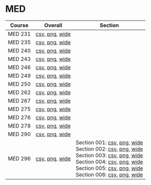 # MED

| Course | Overall | Section |
| ------ | ------- | ------- |
| MED 231 | [csv](https://github.com/UCSD-Historical-Enrollment-Data/2024Spring/blob/main/overall/MED%20231.csv), [png](https://raw.githubusercontent.com/UCSD-Historical-Enrollment-Data/2024Spring/main/plot_overall/MED%20231.png), [wide](https://raw.githubusercontent.com/UCSD-Historical-Enrollment-Data/2024Spring/main/plot_overall_wide/MED%20231.png) |  |
| MED 235 | [csv](https://github.com/UCSD-Historical-Enrollment-Data/2024Spring/blob/main/overall/MED%20235.csv), [png](https://raw.githubusercontent.com/UCSD-Historical-Enrollment-Data/2024Spring/main/plot_overall/MED%20235.png), [wide](https://raw.githubusercontent.com/UCSD-Historical-Enrollment-Data/2024Spring/main/plot_overall_wide/MED%20235.png) |  |
| MED 240 | [csv](https://github.com/UCSD-Historical-Enrollment-Data/2024Spring/blob/main/overall/MED%20240.csv), [png](https://raw.githubusercontent.com/UCSD-Historical-Enrollment-Data/2024Spring/main/plot_overall/MED%20240.png), [wide](https://raw.githubusercontent.com/UCSD-Historical-Enrollment-Data/2024Spring/main/plot_overall_wide/MED%20240.png) |  |
| MED 243 | [csv](https://github.com/UCSD-Historical-Enrollment-Data/2024Spring/blob/main/overall/MED%20243.csv), [png](https://raw.githubusercontent.com/UCSD-Historical-Enrollment-Data/2024Spring/main/plot_overall/MED%20243.png), [wide](https://raw.githubusercontent.com/UCSD-Historical-Enrollment-Data/2024Spring/main/plot_overall_wide/MED%20243.png) |  |
| MED 246 | [csv](https://github.com/UCSD-Historical-Enrollment-Data/2024Spring/blob/main/overall/MED%20246.csv), [png](https://raw.githubusercontent.com/UCSD-Historical-Enrollment-Data/2024Spring/main/plot_overall/MED%20246.png), [wide](https://raw.githubusercontent.com/UCSD-Historical-Enrollment-Data/2024Spring/main/plot_overall_wide/MED%20246.png) |  |
| MED 249 | [csv](https://github.com/UCSD-Historical-Enrollment-Data/2024Spring/blob/main/overall/MED%20249.csv), [png](https://raw.githubusercontent.com/UCSD-Historical-Enrollment-Data/2024Spring/main/plot_overall/MED%20249.png), [wide](https://raw.githubusercontent.com/UCSD-Historical-Enrollment-Data/2024Spring/main/plot_overall_wide/MED%20249.png) |  |
| MED 250 | [csv](https://github.com/UCSD-Historical-Enrollment-Data/2024Spring/blob/main/overall/MED%20250.csv), [png](https://raw.githubusercontent.com/UCSD-Historical-Enrollment-Data/2024Spring/main/plot_overall/MED%20250.png), [wide](https://raw.githubusercontent.com/UCSD-Historical-Enrollment-Data/2024Spring/main/plot_overall_wide/MED%20250.png) |  |
| MED 262 | [csv](https://github.com/UCSD-Historical-Enrollment-Data/2024Spring/blob/main/overall/MED%20262.csv), [png](https://raw.githubusercontent.com/UCSD-Historical-Enrollment-Data/2024Spring/main/plot_overall/MED%20262.png), [wide](https://raw.githubusercontent.com/UCSD-Historical-Enrollment-Data/2024Spring/main/plot_overall_wide/MED%20262.png) |  |
| MED 267 | [csv](https://github.com/UCSD-Historical-Enrollment-Data/2024Spring/blob/main/overall/MED%20267.csv), [png](https://raw.githubusercontent.com/UCSD-Historical-Enrollment-Data/2024Spring/main/plot_overall/MED%20267.png), [wide](https://raw.githubusercontent.com/UCSD-Historical-Enrollment-Data/2024Spring/main/plot_overall_wide/MED%20267.png) |  |
| MED 275 | [csv](https://github.com/UCSD-Historical-Enrollment-Data/2024Spring/blob/main/overall/MED%20275.csv), [png](https://raw.githubusercontent.com/UCSD-Historical-Enrollment-Data/2024Spring/main/plot_overall/MED%20275.png), [wide](https://raw.githubusercontent.com/UCSD-Historical-Enrollment-Data/2024Spring/main/plot_overall_wide/MED%20275.png) |  |
| MED 276 | [csv](https://github.com/UCSD-Historical-Enrollment-Data/2024Spring/blob/main/overall/MED%20276.csv), [png](https://raw.githubusercontent.com/UCSD-Historical-Enrollment-Data/2024Spring/main/plot_overall/MED%20276.png), [wide](https://raw.githubusercontent.com/UCSD-Historical-Enrollment-Data/2024Spring/main/plot_overall_wide/MED%20276.png) |  |
| MED 278 | [csv](https://github.com/UCSD-Historical-Enrollment-Data/2024Spring/blob/main/overall/MED%20278.csv), [png](https://raw.githubusercontent.com/UCSD-Historical-Enrollment-Data/2024Spring/main/plot_overall/MED%20278.png), [wide](https://raw.githubusercontent.com/UCSD-Historical-Enrollment-Data/2024Spring/main/plot_overall_wide/MED%20278.png) |  |
| MED 290 | [csv](https://github.com/UCSD-Historical-Enrollment-Data/2024Spring/blob/main/overall/MED%20290.csv), [png](https://raw.githubusercontent.com/UCSD-Historical-Enrollment-Data/2024Spring/main/plot_overall/MED%20290.png), [wide](https://raw.githubusercontent.com/UCSD-Historical-Enrollment-Data/2024Spring/main/plot_overall_wide/MED%20290.png) |  |
| MED 296 | [csv](https://github.com/UCSD-Historical-Enrollment-Data/2024Spring/blob/main/overall/MED%20296.csv), [png](https://raw.githubusercontent.com/UCSD-Historical-Enrollment-Data/2024Spring/main/plot_overall/MED%20296.png), [wide](https://raw.githubusercontent.com/UCSD-Historical-Enrollment-Data/2024Spring/main/plot_overall_wide/MED%20296.png) | Section 001: [csv](https://github.com/UCSD-Historical-Enrollment-Data/2024Spring/blob/main/section/MED%20296_001.csv), [png](https://raw.githubusercontent.com/UCSD-Historical-Enrollment-Data/2024Spring/main/plot_section/MED%20296_001.png), [wide](https://raw.githubusercontent.com/UCSD-Historical-Enrollment-Data/2024Spring/main/plot_section_wide/MED%20296_001.png)<br>Section 002: [csv](https://github.com/UCSD-Historical-Enrollment-Data/2024Spring/blob/main/section/MED%20296_002.csv), [png](https://raw.githubusercontent.com/UCSD-Historical-Enrollment-Data/2024Spring/main/plot_section/MED%20296_002.png), [wide](https://raw.githubusercontent.com/UCSD-Historical-Enrollment-Data/2024Spring/main/plot_section_wide/MED%20296_002.png)<br>Section 003: [csv](https://github.com/UCSD-Historical-Enrollment-Data/2024Spring/blob/main/section/MED%20296_003.csv), [png](https://raw.githubusercontent.com/UCSD-Historical-Enrollment-Data/2024Spring/main/plot_section/MED%20296_003.png), [wide](https://raw.githubusercontent.com/UCSD-Historical-Enrollment-Data/2024Spring/main/plot_section_wide/MED%20296_003.png)<br>Section 004: [csv](https://github.com/UCSD-Historical-Enrollment-Data/2024Spring/blob/main/section/MED%20296_004.csv), [png](https://raw.githubusercontent.com/UCSD-Historical-Enrollment-Data/2024Spring/main/plot_section/MED%20296_004.png), [wide](https://raw.githubusercontent.com/UCSD-Historical-Enrollment-Data/2024Spring/main/plot_section_wide/MED%20296_004.png)<br>Section 005: [csv](https://github.com/UCSD-Historical-Enrollment-Data/2024Spring/blob/main/section/MED%20296_005.csv), [png](https://raw.githubusercontent.com/UCSD-Historical-Enrollment-Data/2024Spring/main/plot_section/MED%20296_005.png), [wide](https://raw.githubusercontent.com/UCSD-Historical-Enrollment-Data/2024Spring/main/plot_section_wide/MED%20296_005.png)<br>Section 006: [csv](https://github.com/UCSD-Historical-Enrollment-Data/2024Spring/blob/main/section/MED%20296_006.csv), [png](https://raw.githubusercontent.com/UCSD-Historical-Enrollment-Data/2024Spring/main/plot_section/MED%20296_006.png), [wide](https://raw.githubusercontent.com/UCSD-Historical-Enrollment-Data/2024Spring/main/plot_section_wide/MED%20296_006.png) |
